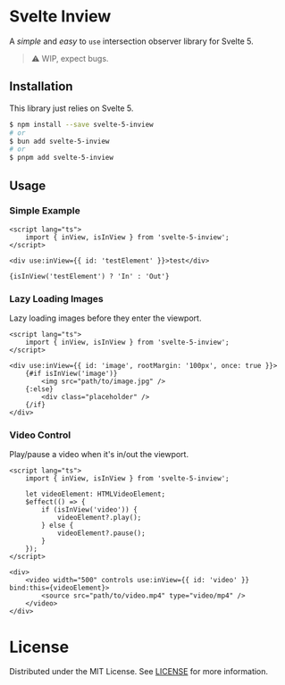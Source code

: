 # Svelte Inview

A _simple_ and _easy_ to `use` intersection observer library for Svelte 5.

> ⚠ WIP, expect bugs.

## Installation

This library just relies on Svelte 5.

```sh
$ npm install --save svelte-5-inview
# or
$ bun add svelte-5-inview
# or
$ pnpm add svelte-5-inview
```

## Usage

### Simple Example

```svelte
<script lang="ts">
	import { inView, isInView } from 'svelte-5-inview';
</script>

<div use:inView={{ id: 'testElement' }}>test</div>

{isInView('testElement') ? 'In' : 'Out'}
```

### Lazy Loading Images

Lazy loading images before they enter the viewport.

```svelte
<script lang="ts">
	import { inView, isInView } from 'svelte-5-inview';
</script>

<div use:inView={{ id: 'image', rootMargin: '100px', once: true }}>
	{#if isInView('image')}
		<img src="path/to/image.jpg" />
	{:else}
		<div class="placeholder" />
	{/if}
</div>
```

### Video Control

Play/pause a video when it's in/out the viewport.

```svelte
<script lang="ts">
	import { inView, isInView } from 'svelte-5-inview';

	let videoElement: HTMLVideoElement;
	$effect(() => {
		if (isInView('video')) {
			videoElement?.play();
		} else {
			videoElement?.pause();
		}
	});
</script>

<div>
	<video width="500" controls use:inView={{ id: 'video' }} bind:this={videoElement}>
		<source src="path/to/video.mp4" type="video/mp4" />
	</video>
</div>
```

# License

Distributed under the MIT License. See [LICENSE](./LICENSE) for more information.
